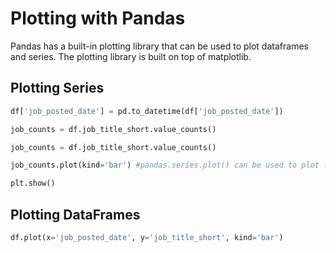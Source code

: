 # Plotting with Pandas

Pandas has a built-in plotting library that can be used to plot dataframes and series. The plotting library is built on top of matplotlib.

## Plotting Series
```python
df['job_posted_date'] = pd.to_datetime(df['job_posted_date'])

job_counts = df.job_title_short.value_counts()

job_counts = df.job_title_short.value_counts()

job_counts.plot(kind='bar') #pandas.series.plot() can be used to plot for series values and pandas.Dataframe.plot() can be used to plot entire dataframe with x, y and kind values provided

plt.show()
```

## Plotting DataFrames
```python
df.plot(x='job_posted_date', y='job_title_short', kind='bar')
```




